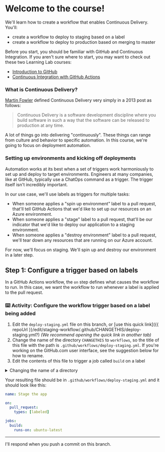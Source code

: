 # Welcome to the course!

We'll learn how to create a workflow that enables Continuous Delivery. You'll:
- create a workflow to deploy to staging based on a label
- create a workflow to deploy to production based on merging to master

Before you start, you should be familiar with GitHub and Continuous Integration. If you aren't sure where to start, you may want to check out these two Learning Lab courses:

- [Introduction to GitHub](https://lab.github.com/githubtraining/introduction-to-github)
- [Continuous Integration with GitHub Actions](https://lab.github.com/githubtraining/github-actions:-continuous-integration/)

### What is Continuous Delivery?

[Martin Fowler](https://martinfowler.com/bliki/ContinuousDelivery.html) defined Continuous Delivery very simply in a 2013 post as follows:

> Continuous Delivery is a software development discipline where you build software in such a way that the software can be released to production at any time.

A lot of things go into delivering "continuously". These things can range from culture and behavior to specific automation. In this course, we're going to focus on deployment automation.

### Setting up environments and kicking off deployments

Automation works at its best when a set of triggers work harmoniously to set up and deploy to target environments. Engineers at many companies, like at GitHub, typically use a ChatOps command as a trigger. The trigger itself isn't incredibly important.

In our use case, we'll use labels as triggers for multiple tasks:
- When someone applies a "spin up environment" label to a pull request, that'll tell GitHub Actions that we'd like to set up our resources on an Azure environment.
- When someone applies a "stage" label to a pull request, that'll be our indicator that we'd like to deploy our application to a staging environment.
- When someone applies a "destroy environment" label to a pull request, we'll tear down any resources that are running on our Azure account.

For now, we'll focus on staging. We'll spin up and destroy our environment in a later step.

## Step 1: Configure a trigger based on labels

In a GitHub Actions workflow, the `on` step defines what causes the workflow to run. In this case, we want the workflow to run whenever a label is applied to the pull request.

### :keyboard: Activity: Configure the workflow trigger based on a label being added

1. Edit the `deploy-staging.yml` file on this branch, or [use this quick link]({{ repoUrl }}/edit/staging-workflow/.github/CHANGETHIS/deploy-staging.yml?) _(We recommend opening the quick link in another tab)_
2. Change the name of the directory `CHANGETHIS` to `workflows`, so the title of this file with the path is `.github/workflows/deploy-staging.yml`. If you're working on the GitHub.com user interface, see the suggestion below for how to rename.
3. Edit the contents of this file to trigger a job called `build` on a label

<details><summary>Changing the name of a directory</summary>

If you're working locally, rename your file or drag-and-drop the file into the proper directory as you'd normally do. If you're working on GitHub.com, you can change the name of a directory by changing its filename and using the Backspace key until you reach the directory, as follows:
1. In the file name field, click in front of the first character in the file name
1. Press <kbd>Backspace</kbd> or <kbd>Delete</kbd> on your keyboard until you see the path you want to keep. You can continue to press <kbd>Backspace</kbd> even if the text box with the file name is empty. 
1. Enter the new name for your directory.
1. Enter `/` to let GitHub know this should be a new directory.
</details>

Your resulting file should be in `.github/workflows/deploy-staging.yml` and it should look like this:

```yml
name: Stage the app

on: 
  pull_request:
    types: [labeled]

jobs:
  build:
    runs-on: ubuntu-latest
```

---

I'll respond when you push a commit on this branch.
